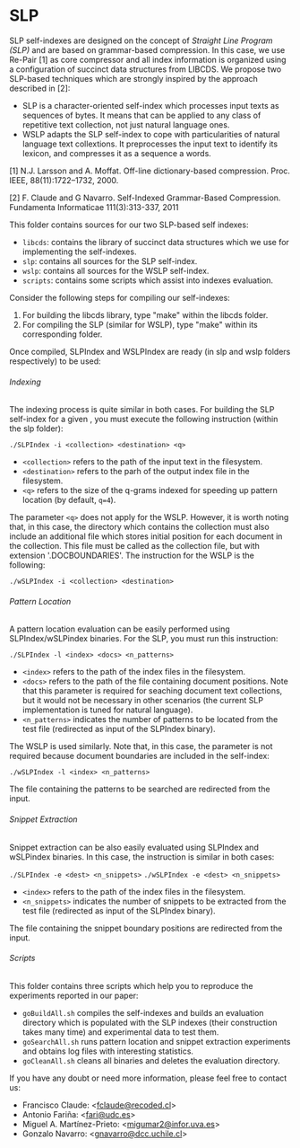 # SLP
SLP self-indexes are designed on the concept of *Straight Line Program (SLP)*
and are based on grammar-based compression. In this case, we use Re-Pair [1] as
core compressor and all index information is organized using a configuration of
succinct data structures from LIBCDS. We propose two SLP-based techniques which
are strongly inspired by the approach described in [2]:

- SLP is a character-oriented self-index which processes input texts as 
  sequences of bytes. It means that can be applied to any class of repetitive 
  text collection, not just natural language ones.
- WSLP adapts the SLP self-index to cope with particularities of natural
  language text collextions. It preprocesses the input text to identify
  its lexicon, and compresses it as a sequence a words.

[1] N.J. Larsson and A. Moffat. Off-line dictionary-based compression. Proc. IEEE, 88(11):1722–1732, 2000.

[2] F. Claude and G Navarro. Self-Indexed Grammar-Based Compression. Fundamenta Informaticae 111(3):313-337, 2011



This folder contains sources for our two SLP-based self indexes:

  + `libcds`: contains the library of succinct data structures which we use for
      implementing the self-indexes.
  + `slp`: contains all sources for the SLP self-index.
  + `wslp`: contains all sources for the WSLP self-index.
  + `scripts`: contains some scripts which assist into indexes evaluation.

Consider the following steps for compiling our self-indexes:

1. For building the libcds library, type "make" within the libcds folder.
2. For compiling the SLP (similar for WSLP), type "make" within its 
    corresponding folder.

Once compiled, SLPIndex and WSLPIndex are ready (in slp and wslp folders 
respectively) to be used:

###### Indexing
The indexing process is quite similar in both cases. For building the SLP
self-index for a given <collection>, you must execute the following 
instruction (within the slp folder):

  `./SLPIndex -i <collection> <destination> <q>`

- `<collection>` refers to the path of the input text in the filesystem.
- `<destination>` refers to the parh of the output index file in the 
      filesystem.
- `<q>` refers to the size of the q-grams indexed for speeding up pattern
      location (by default, `q=4`).

The parameter `<q>` does not apply for the WSLP. However, it is worth noting 
that, in this case, the directory which contains the collection must also 
include an additional file which stores initial position for each document in 
the collection. This file must be called as the collection file, but with 
extension '.DOCBOUNDARIES'. The instruction for the WSLP is the following:

`./wSLPIndex -i <collection> <destination>`

###### Pattern Location
A pattern location evaluation can be easily performed using SLPIndex/wSLPindex
binaries. For the SLP, you must run this instruction:

  `./SLPIndex -l <index> <docs> <n_patterns>`

- `<index>` refers to the path of the index files in the filesystem.
- `<docs>` refers to the path of the file containing document positions. Note 
      that this parameter is required for seaching document text collections,
      but it would not be necessary in other scenarios (the current SLP
      implementation is tuned for natural language).
- `<n_patterns>` indicates the number of patterns to be located from the test 
      file (redirected as input of the SLPIndex binary).

The WSLP is used similarly. Note that, in this case, the <docs> parameter is not
required because document boundaries are included in the self-index:

  `./wSLPIndex -l <index> <n_patterns>`

The file containing the patterns to be searched are redirected from the input.

###### Snippet Extraction
Snippet extraction can be also easily evaluated using SLPIndex and wSLPindex
binaries. In this case, the instruction is similar in both cases:

  `./SLPIndex -e <dest> <n_snippets>`
  `./wSLPIndex -e <dest> <n_snippets>`

- `<index>` refers to the path of the index files in the filesystem.
- `<n_snippets>` indicates the number of snippets to be extracted from the test
      file (redirected as input of the SLPIndex binary).

The file containing the snippet boundary positions are redirected from the input.

###### Scripts
This folder contains three scripts which help you to reproduce the experiments
reported in our paper:

- `goBuildAll.sh` compiles the self-indexes and builds an evaluation directory 
     which is populated with the SLP indexes (their construction takes many time) 
      and experimental data to test them.
- `goSearchAll.sh` runs pattern location and snippet extraction experiments and
      obtains log files with interesting statistics.
- `goCleanAll.sh` cleans all binaries and deletes the evaluation directory.





If you have any doubt or need more information, please feel free to contact us:

- Francisco Claude: \<fclaude@recoded.cl\>
- Antonio Fariña: \<fari@udc.es\>
- Miguel A. Martínez-Prieto: \<migumar2@infor.uva.es\>
- Gonzalo Navarro:  \<gnavarro@dcc.uchile.cl\>
